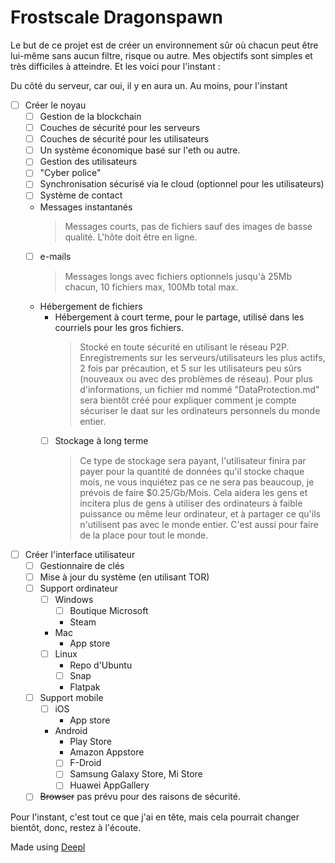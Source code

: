 # Frostscale Dragonspawn

Le but de ce projet est de créer un environnement sûr où chacun peut être lui-même sans aucun filtre, risque ou autre. 
Mes objectifs sont simples et très difficiles à atteindre. Et les voici pour l'instant :

Du côté du serveur, car oui, il y en aura un. Au moins, pour l'instant
- [ ] Créer le noyau
  - [ ] Gestion de la blockchain
  - [ ] Couches de sécurité pour les serveurs
  - [ ] Couches de sécurité pour les utilisateurs
  - [ ] Un système économique basé sur l'eth ou autre.
  - [ ] Gestion des utilisateurs
  - [ ] "Cyber police"
  - [ ] Synchronisation sécurisé via le cloud (optionnel pour les utilisateurs)
  - [ ] Système de contact
  - Messages instantanés
    > Messages courts, pas de fichiers sauf des images de basse qualité. L'hôte doit être en ligne.
  - [ ] e-mails
    > Messages longs avec fichiers optionnels jusqu'à 25Mb chacun, 10 fichiers max, 100Mb total max.
  - Hébergement de fichiers
    - Hébergement à court terme, pour le partage, utilisé dans les courriels pour les gros fichiers.
      > Stocké en toute sécurité en utilisant le réseau P2P. Enregistrements sur les serveurs/utilisateurs les plus actifs, 2 fois par précaution, et 5 sur les utilisateurs peu sûrs (nouveaux ou avec des problèmes de réseau). Pour plus d'informations, un fichier md nommé "DataProtection.md" sera bientôt créé pour expliquer comment je compte sécuriser le daat sur les ordinateurs personnels du monde entier.
    - [ ] Stockage à long terme
      > Ce type de stockage sera payant, l'utilisateur finira par payer pour la quantité de données qu'il stocke chaque mois, ne vous inquiétez pas ce ne sera pas beaucoup, je prévois de faire $0.25/Gb/Mois. Cela aidera les gens et incitera plus de gens à utiliser des ordinateurs à faible puissance ou même leur ordinateur, et à partager ce qu'ils n'utilisent pas avec le monde entier. C'est aussi pour faire de la place pour tout le monde.
- [ ] Créer l'interface utilisateur
  - [ ] Gestionnaire de clés
  - [ ] Mise à jour du système (en utilisant TOR)
  - [ ] Support ordinateur
    - [ ] Windows
      - [ ] Boutique Microsoft
      - Steam
    - Mac
      - App store
    - [ ] Linux
      - Repo d'Ubuntu
      - [ ] Snap
      - Flatpak
  - [ ] Support mobile
    - [ ] iOS
      - App store
    - Android
      - Play Store
      - Amazon Appstore
      - [ ] F-Droid
      - [ ] Samsung Galaxy Store, Mi Store
      - [ ] Huawei AppGallery
  - [ ] ~~Browser~~ pas prévu pour des raisons de sécurité.
  
Pour l'instant, c'est tout ce que j'ai en tête, mais cela pourrait changer bientôt, donc, restez à l'écoute.

Made using [Deepl](https://www.deepl.com/translator)